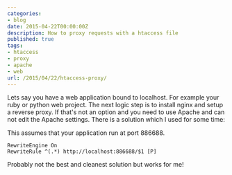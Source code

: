 ```yaml
---
categories:
- blog
date: 2015-04-22T00:00:00Z
description: How to proxy requests with a htaccess file
published: true
tags:
- htaccess
- proxy
- apache
- web
url: /2015/04/22/htaccess-proxy/
---
```


Lets say you have a web application bound to localhost. 
For example your ruby or python web project. The next logic step is to install 
nginx and setup a reverse proxy. If that's not an option and you need to use Apache 
and can not edit the Apache settings. There is a solution which I used for some time:


This assumes that your application run at port 886688. 

```
RewriteEngine On
RewriteRule ^(.*) http://localhost:886688/$1 [P]
```



Probably not the best and cleanest solution but works for me! 